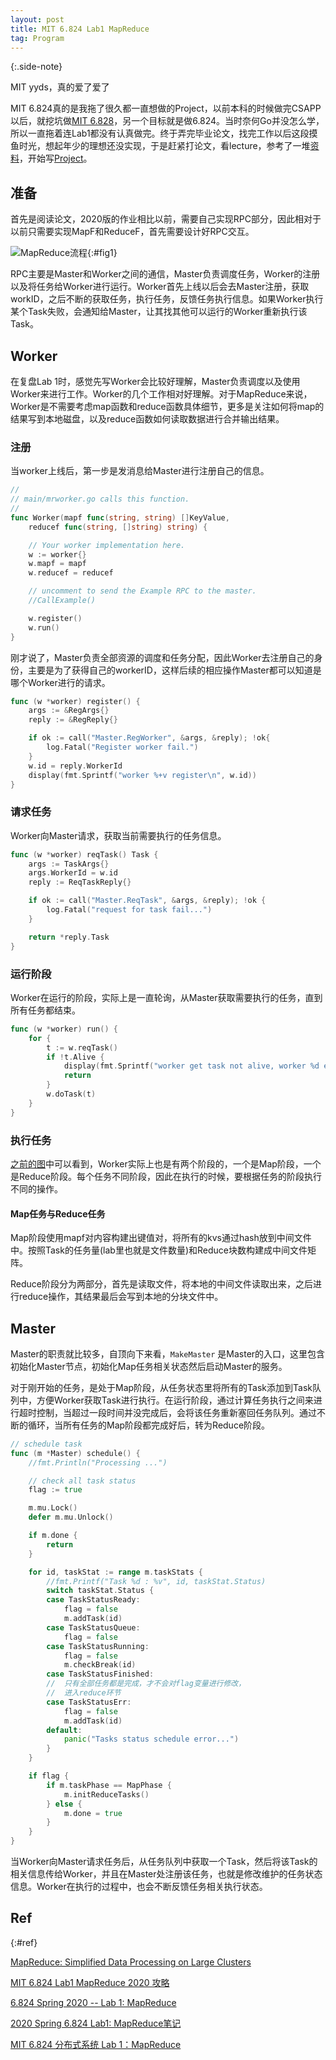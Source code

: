 ```yaml
---
layout: post
title: MIT 6.824 Lab1 MapReduce
tag: Program
---
```




> 

{:.side-note}

MIT yyds，真的爱了爱了

MIT 6.824真的是我拖了很久都一直想做的Project，以前本科的时候做完CSAPP以后，就挖坑做[MIT 6.828](https://xinqiu.me/old-blog/2016/10/15/MIT-6.828-1/)，另一个目标就是做6.824。当时奈何Go并没怎么学，所以一直拖着连Lab1都没有认真做完。终于弄完毕业论文，找完工作以后这段摸鱼时光，想起年少的理想还没实现，于是赶紧打论文，看lecture，参考了一堆[资料](#ref)，开始写[Project](https://github.com/xinqiu/6.824)。



## 准备

首先是阅读论文，2020版的作业相比以前，需要自己实现RPC部分，因此相对于以前只需要实现MapF和ReduceF，首先需要设计好RPC交互。

![MapReduce流程](https://pic3.zhimg.com/80/v2-3d07dd78da8061c0d6b5b06b8d83e0ba_1440w.jpg){:#fig1}

RPC主要是Master和Worker之间的通信，Master负责调度任务，Worker的注册以及将任务给Worker进行运行。Worker首先上线以后会去Master注册，获取workID，之后不断的获取任务，执行任务，反馈任务执行信息。如果Worker执行某个Task失败，会通知给Master，让其找其他可以运行的Worker重新执行该Task。



## Worker

在复盘Lab 1时，感觉先写Worker会比较好理解，Master负责调度以及使用Worker来进行工作。Worker的几个工作相对好理解。对于MapReduce来说，Worker是不需要考虑map函数和reduce函数具体细节，更多是关注如何将map的结果写到本地磁盘，以及reduce函数如何读取数据进行合并输出结果。

### 注册

当worker上线后，第一步是发消息给Master进行注册自己的信息。

```go
//
// main/mrworker.go calls this function.
//
func Worker(mapf func(string, string) []KeyValue,
	reducef func(string, []string) string) {

	// Your worker implementation here.
	w := worker{}
	w.mapf = mapf
	w.reducef = reducef

	// uncomment to send the Example RPC to the master.
	//CallExample()

	w.register()
	w.run()
}
```

刚才说了，Master负责全部资源的调度和任务分配，因此Worker去注册自己的身份，主要是为了获得自己的workerID，这样后续的相应操作Master都可以知道是哪个Worker进行的请求。

```go
func (w *worker) register() {
	args := &RegArgs{}
	reply := &RegReply{}

	if ok := call("Master.RegWorker", &args, &reply); !ok{
		log.Fatal("Register worker fail.")
	}
	w.id = reply.WorkerId
	display(fmt.Sprintf("worker %+v register\n", w.id))
}
```

### 请求任务

Worker向Master请求，获取当前需要执行的任务信息。

```go
func (w *worker) reqTask() Task {
	args := TaskArgs{}
	args.WorkerId = w.id
	reply := ReqTaskReply{}

	if ok := call("Master.ReqTask", &args, &reply); !ok {
		log.Fatal("request for task fail...")
	}

	return *reply.Task
}
```

### 运行阶段

Worker在运行的阶段，实际上是一直轮询，从Master获取需要执行的任务，直到所有任务都结束。

```go
func (w *worker) run() {
	for {
		t := w.reqTask()
		if !t.Alive {
			display(fmt.Sprintf("worker get task not alive, worker %d exit..\n", w.id))
			return
		}
		w.doTask(t)
	}
}
```

### 执行任务

[之前的图](#fig1)中可以看到，Worker实际上也是有两个阶段的，一个是Map阶段，一个是Reduce阶段。每个任务不同阶段，因此在执行的时候，要根据任务的阶段执行不同的操作。

#### Map任务与Reduce任务

 Map阶段使用mapf对内容构建出键值对，将所有的kvs通过hash放到中间文件中。按照Task的任务量(lab里也就是文件数量)和Reduce块数构建成中间文件矩阵。

Reduce阶段分为两部分，首先是读取文件，将本地的中间文件读取出来，之后进行reduce操作，其结果最后会写到本地的分块文件中。



## Master

Master的职责就比较多，自顶向下来看，`MakeMaster` 是Master的入口，这里包含初始化Master节点，初始化Map任务相关状态然后启动Master的服务。

对于刚开始的任务，是处于Map阶段，从任务状态里将所有的Task添加到Task队列中，方便Worker获取Task进行执行。在运行阶段，通过计算任务执行之间来进行超时控制，当超过一段时间并没完成后，会将该任务重新塞回任务队列。通过不断的循环，当所有任务的Map阶段都完成好后，转为Reduce阶段。

```go
// schedule task
func (m *Master) schedule() {
	//fmt.Println("Processing ...")

	// check all task status
	flag := true

	m.mu.Lock()
	defer m.mu.Unlock()

	if m.done {
		return
	}

	for id, taskStat := range m.taskStats {
		//fmt.Printf("Task %d : %v", id, taskStat.Status)
		switch taskStat.Status {
		case TaskStatusReady:
			flag = false
			m.addTask(id)
		case TaskStatusQueue:
			flag = false
		case TaskStatusRunning:
			flag = false
			m.checkBreak(id)
		case TaskStatusFinished:
		//	只有全部任务都是完成，才不会对flag变量进行修改，
		//	进入reduce环节
		case TaskStatusErr:
			flag = false
			m.addTask(id)
		default:
			panic("Tasks status schedule error...")
		}
	}

	if flag {
		if m.taskPhase == MapPhase {
			m.initReduceTasks()
		} else {
			m.done = true
		}
	}
}

```

当Worker向Master请求任务后，从任务队列中获取一个Task，然后将该Task的相关信息传给Worker，并且在Master处注册该任务，也就是修改维护的任务状态信息。Worker在执行的过程中，也会不断反馈任务相关执行状态。

## Ref 

{:#ref}

[MapReduce: Simplified Data Processing on Large Clusters](https://pdos.csail.mit.edu/6.824/papers/mapreduce.pdf)

[MIT 6.824 Lab1 MapReduce 2020 攻略](https://zhuanlan.zhihu.com/p/149324226)

[6.824 Spring 2020 -- Lab 1: MapReduce](https://www.pianshen.com/article/1545934704/)

[2020 Spring 6.824 Lab1: MapReduce笔记](https://keleqnma.github.io/2020/09/28/2020-Spring-6-824-Lab1-MapReduce笔记/)

[MIT 6.824 分布式系统 Lab 1：MapReduce](https://zhuanlan.zhihu.com/p/260752052)

